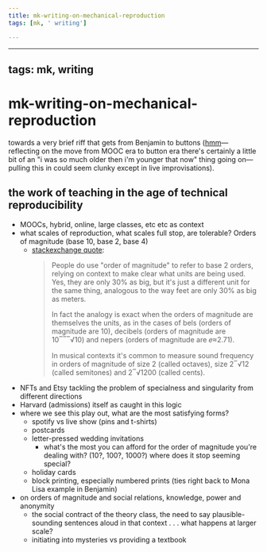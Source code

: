 ```yaml
---
title: mk-writing-on-mechanical-reproduction
tags: [mk, ' writing']

---
```


---
tags: mk, writing
---

# mk-writing-on-mechanical-reproduction

towards a very brief riff that gets from Benjamin to buttons ([hmm](/SvsQt4EURA6Uj8_vZEgc-Q)—reflecting on the move from MOOC era to button era there's certainly a little bit of an "i was so much older then i'm younger that now" thing going on—pulling this in could seem clunky except in live improvisations).

## the work of teaching in the age of technical reproducibility

- MOOCs, hybrid, online, large classes, etc etc as context
- what scales of reproduction, what scales full stop, are tolerable? Orders of magnitude (base 10, base 2, base 4)
    - [stackexchange quote](https://math.stackexchange.com/questions/2015051/does-order-of-magnitude-extend-beyond-base-10):
        >People do use "order of magnitude" to refer to base 2 orders, relying on context to make clear what units are being used. Yes, they are only 30% as big, but it's just a different unit for the same thing, analogous to the way feet are only 30% as big as meters.
        >
        >In fact the analogy is exact when the orders of magnitude are themselves the units, as in the cases of bels (orders of magnitude are 10), decibels (orders of magnitude are 10‾‾‾√10) and nepers (orders of magnitude are 𝑒≈2.71).
        >
        >In musical contexts it's common to measure sound frequency in orders of magnitude of size 2 (called octaves), size 2‾√12 (called semitones) and 2‾√1200 (called cents).
- NFTs and Etsy tackling the problem of specialness and singularity from different directions
- Harvard (admissions) itself as caught in this logic
- where we see this play out, what are the most satisfying forms?
    - spotify vs live show (pins and t-shirts)
    - postcards
    - letter-pressed wedding invitations
        - what's the most you can afford for the order of magnitude you're dealing with? (10?, 100?, 1000?) where does it stop seeming special?
    - holiday cards
    - block printing, especially numbered prints (ties right back to Mona Lisa example in Benjamin)
- on orders of magnitude and social relations, knowledge, power and anonymity
    - the social contract of the theory class, the need to say plausible-sounding sentences aloud in that context . . . what happens at larger scale?
    - initiating into mysteries vs providing a textbook